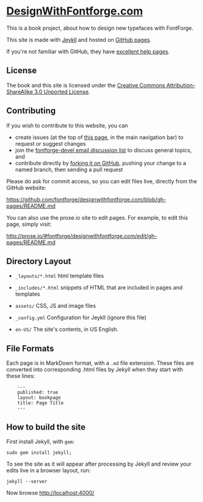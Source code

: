 [DesignWithFontforge.com](http://designwithfontforge.com)
=======================

This is a book project, about how to design new typefaces with FontForge.

This site is made with [Jeykll](https://github.com/mojombo/jekyll/wiki/Usage) and hosted on [GitHub pages](http://pages.github.com).

If you're not familiar with GitHub, they have [excellent help pages](https://help.github.com).

## License

The book and this site is licensed under the [Creative Commons Attribution-ShareAlike 3.0 Unported License](http://creativecommons.org/licenses/by-sa/3.0/).

## Contributing

If you wish to contribute to this website, you can

* create issues (at the top of [this page](//github.com/fontforge/designwithfontforge.com), in the main navigation bar) to request or suggest changes
* join the [fontforge-devel email discussion list](//fontforge.10959.n7.nabble.com/Developer-f3.html) to discuss general topics, and 
* contribute directly by [forking it on GitHub](https://help.github.com), pushing your change to a named branch, then sending a pull request

Please do ask for commit access, so you can edit files live, directly from the GitHub website:

https://github.com/fontforge/designwithfontforge.com/blob/gh-pages/README.md

You can also use the prose.io site to edit pages. For example, to edit this page, simply visit:

http://prose.io/#fontforge/designwithfontforge.com/edit/gh-pages/README.md

Directory Layout
------------------

- `_layouts/*.html` html template files

- `_includes/*.html` snippets of HTML that are included in pages and templates

- `assets/` CSS, JS and image files

- `_config.yml` Configuration for Jeykll (ignore this file)

- `en-US/` The site's contents, in US English. 

File Formats
---------------

Each page is in MarkDown format, with a `.md` file extension. These files are converted into corresponding .html files by Jekyll when they start with these lines:

```
    ---
    published: true
    layout: bookpage
    title: Page Title
    ---
```

How to build the site
-------------------

First install Jekyll, with `gem`:

    sudo gem install jekyll;

To see the site as it will appear after processing by Jekyll and review your edits live in a browser layout, run:

    jekyll --server

Now browse [http://localhost:4000/](http://localhost:4000/)

